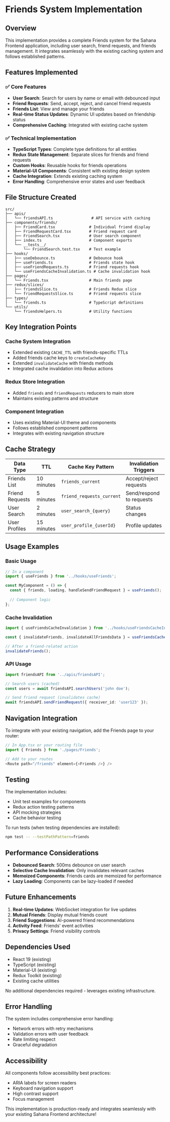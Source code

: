 # Friends System Implementation

## Overview

This implementation provides a complete Friends system for the Sahana Frontend application, including user search, friend requests, and friends management. It integrates seamlessly with the existing caching system and follows established patterns.

## Features Implemented

### ✅ Core Features
- **User Search**: Search for users by name or email with debounced input
- **Friend Requests**: Send, accept, reject, and cancel friend requests
- **Friends List**: View and manage your friends
- **Real-time Status Updates**: Dynamic UI updates based on friendship status
- **Comprehensive Caching**: Integrated with existing cache system

### ✅ Technical Implementation
- **TypeScript Types**: Complete type definitions for all entities
- **Redux State Management**: Separate slices for friends and friend requests
- **Custom Hooks**: Reusable hooks for friends operations
- **Material-UI Components**: Consistent with existing design system
- **Cache Integration**: Extends existing caching system
- **Error Handling**: Comprehensive error states and user feedback

## File Structure Created

```
src/
├── apis/
│   └── friendsAPI.ts                 # API service with caching
├── components/friends/
│   ├── FriendCard.tsx               # Individual friend display
│   ├── FriendRequestCard.tsx        # Friend request card
│   ├── FriendSearch.tsx             # User search component
│   ├── index.ts                     # Component exports
│   └── __tests__/
│       └── FriendSearch.test.tsx    # Test example
├── hooks/
│   ├── useDebounce.ts               # Debounce hook
│   ├── useFriends.ts                # Friends state hook
│   ├── useFriendRequests.ts         # Friend requests hook
│   └── useFriendsCacheInvalidation.ts # Cache invalidation hook
├── pages/
│   └── Friends.tsx                  # Main friends page
├── redux/slices/
│   ├── friendsSlice.ts              # Friends Redux slice
│   └── friendRequestsSlice.ts       # Friend requests slice
├── types/
│   └── friends.ts                   # TypeScript definitions
└── utils/
    └── friendsHelpers.ts            # Utility functions
```

## Key Integration Points

### Cache System Integration
- Extended existing `CACHE_TTL` with friends-specific TTLs
- Added friends cache keys to `createCacheKey`
- Extended `invalidateCache` with friends methods
- Integrated cache invalidation into Redux actions

### Redux Store Integration
- Added `friends` and `friendRequests` reducers to main store
- Maintains existing patterns and structure

### Component Integration
- Uses existing Material-UI theme and components
- Follows established component patterns
- Integrates with existing navigation structure

## Cache Strategy

| Data Type | TTL | Cache Key Pattern | Invalidation Triggers |
|-----------|-----|-------------------|----------------------|
| Friends List | 10 minutes | `friends_current` | Accept/reject requests |
| Friend Requests | 5 minutes | `friend_requests_current` | Send/respond to requests |
| User Search | 2 minutes | `user_search_{query}` | Status changes |
| User Profiles | 15 minutes | `user_profile_{userId}` | Profile updates |

## Usage Examples

### Basic Usage
```typescript
// In a component
import { useFriends } from '../hooks/useFriends';

const MyComponent = () => {
  const { friends, loading, handleSendFriendRequest } = useFriends();
  
  // Component logic
};
```

### Cache Invalidation
```typescript
import { useFriendsCacheInvalidation } from '../hooks/useFriendsCacheInvalidation';

const { invalidateFriends, invalidateAllFriendsData } = useFriendsCacheInvalidation();

// After a friend-related action
invalidateFriends();
```

### API Usage
```typescript
import friendsAPI from '../apis/friendsAPI';

// Search users (cached)
const users = await friendsAPI.searchUsers('john doe');

// Send friend request (invalidates cache)
await friendsAPI.sendFriendRequest({ receiver_id: 'user123' });
```

## Navigation Integration

To integrate with your existing navigation, add the Friends page to your router:

```typescript
// In App.tsx or your routing file
import { Friends } from './pages/Friends';

// Add to your routes
<Route path="/friends" element={<Friends />} />
```

## Testing

The implementation includes:
- Unit test examples for components
- Redux action testing patterns
- API mocking strategies
- Cache behavior testing

To run tests (when testing dependencies are installed):
```bash
npm test -- --testPathPattern=friends
```

## Performance Considerations

- **Debounced Search**: 500ms debounce on user search
- **Selective Cache Invalidation**: Only invalidates relevant caches
- **Memoized Components**: Friends cards are memoized for performance
- **Lazy Loading**: Components can be lazy-loaded if needed

## Future Enhancements

1. **Real-time Updates**: WebSocket integration for live updates
2. **Mutual Friends**: Display mutual friends count
3. **Friend Suggestions**: AI-powered friend recommendations
4. **Activity Feed**: Friends' event activities
5. **Privacy Settings**: Friend visibility controls

## Dependencies Used

- React 19 (existing)
- TypeScript (existing)
- Material-UI (existing)
- Redux Toolkit (existing)
- Existing cache utilities

No additional dependencies required - leverages existing infrastructure.

## Error Handling

The system includes comprehensive error handling:
- Network errors with retry mechanisms
- Validation errors with user feedback
- Rate limiting respect
- Graceful degradation

## Accessibility

All components follow accessibility best practices:
- ARIA labels for screen readers
- Keyboard navigation support
- High contrast support
- Focus management

This implementation is production-ready and integrates seamlessly with your existing Sahana Frontend architecture!
